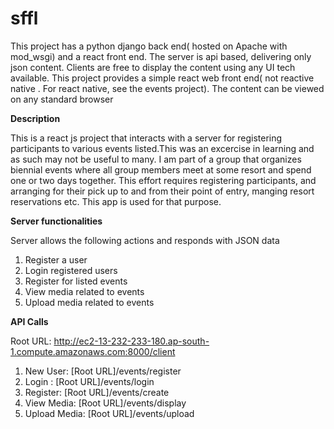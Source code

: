 # sffl
This project has a python django back end( hosted on Apache with mod_wsgi) and a react front end. The server is api based, delivering only json content. Clients are  free to display the content using any UI tech available. This project provides a simple react web front end( not reactive native . For react native, see the events project). The content can be viewed on any standard browser

**Description**

This is a react js project that interacts with a server for registering participants to various events listed.This was an excercise in learning and as such may not be useful to many. I am part of a group that organizes biennial events where all group members meet at some resort and spend  one or two days together. This effort requires registering participants, and arranging for their pick up to and from their point of entry, manging resort reservations etc. This app is used for that purpose. 

**Server functionalities**

Server allows the following actions and responds with JSON data

1.  Register a user
2.  Login registered users
3.  Register for listed events
4.  View media related to events
5.  Upload media related to events

**API Calls**

Root URL: http://ec2-13-232-233-180.ap-south-1.compute.amazonaws.com:8000/client

1.  New User: [Root URL]/events/register
2.  Login   : [Root URL]/events/login
3.  Register: [Root URL]/events/create
4.  View Media: [Root URL]/events/display
5.  Upload Media: [Root URL]/events/upload

